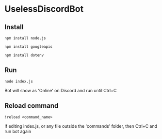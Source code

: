 # UselessDiscordBot

## Install 
`npm install node.js`

`npm install googleapis`

`npm install dotenv`


## Run

`node index.js`

Bot will show as 'Online' on Discord and run until Ctrl+C

## Reload command
`!reload <command_name>`

If editing index.js, or any file outside the 'commands' folder, then Ctrl+C and run bot again